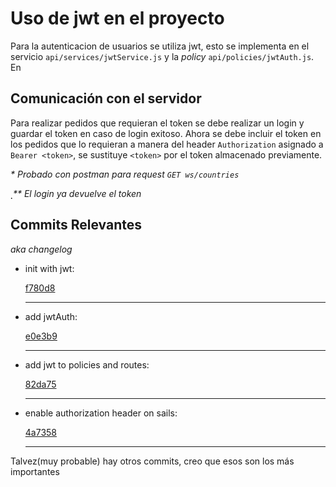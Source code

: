 # Uso de jwt en el proyecto

Para la autenticacion de usuarios se utiliza jwt, esto se implementa
en el servicio ```api/services/jwtService.js``` y la _policy_
```api/policies/jwtAuth.js```. En

## Comunicación con el servidor

Para realizar pedidos que requieran el token se debe realizar un login y
guardar el token en caso de login exitoso.
Ahora se debe incluir el token en los pedidos que lo requieran a manera del
header ```Authorization``` asignado a ```Bearer <token>```, se sustituye
```<token>``` por el token almacenado previamente.

 _* Probado con postman para request ```GET ws/countries```_

̣̣ _** El login ya devuelve el token_

## Commits Relevantes
_aka changelog_
 
 - init with jwt: 
 
   [f780d8](../../../commit/f780d83832da9107f3382e2b21033af5e7351db4)
   
   ---
   
 - add jwtAuth: 
 
   [e0e3b9](../../../commit/e0e3b96ca139a8959d928645b09ca59c64630c0e)
   
   ---
   
 - add jwt to policies and routes: 
 
   [82da75](../../../commit/82da75890d6de191b6a16b7ed7d58607c7446a59)
   
   ---
   
 - enable authorization header on sails: 
 
   [4a7358](../../../commit/4a7358ef1972dca679dad10fa698b653d6d045fb)
   
   ---
    
 Talvez(muy probable) hay otros commits, creo que esos son los más importantes
